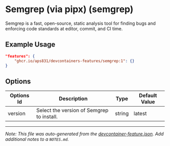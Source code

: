 
# Semgrep (via pipx) (semgrep)

Semgrep is a fast, open-source, static analysis tool for finding bugs and enforcing code standards at editor, commit, and CI time.

## Example Usage

```json
"features": {
    "ghcr.io/aps831/devcontainers-features/semgrep:1": {}
}
```

## Options

| Options Id | Description | Type | Default Value |
|-----|-----|-----|-----|
| version | Select the version of Semgrep to install. | string | latest |



---

_Note: This file was auto-generated from the [devcontainer-feature.json](devcontainer-feature.json).  Add additional notes to a `NOTES.md`._
